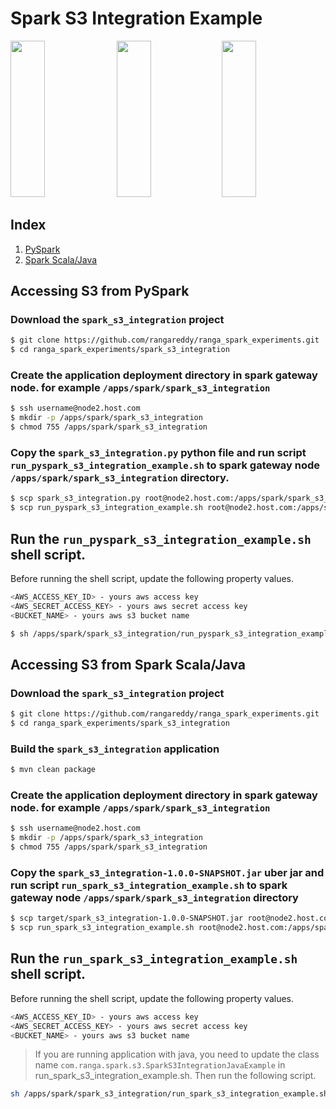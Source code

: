 # Spark S3 Integration Example

<p>
  <img width="33%" height="250" src="https://upload.wikimedia.org/wikipedia/commons/thumb/f/f3/Apache_Spark_logo.svg/800px-Apache_Spark_logo.svg.png">
  <img width="33%" height="250" src="https://encrypted-tbn0.gstatic.com/images?q=tbn:ANd9GcRNXEcnxcKr8Ttd53Ibm5DO3Igsi0qWa8lHTav3fqugJyQ-w8E__29d2YtOuSKkykoQCD8&usqp=CAU">
  <img width="33%" height="250" src="https://fathomtech.io/blog/aws-s3-cloudfront/amazon-s3.png" style="float:right">
</p>

## Index

1. [PySpark](https://github.com/rangareddy/ranga_spark_experiments/blob/master/spark_s3_integration/README.md#accessing-s3-from-pyspark)
2. [Spark Scala/Java](https://github.com/rangareddy/ranga_spark_experiments/blob/master/spark_s3_integration/README.md#accessing-s3-from-spark-scalajava)

## Accessing S3 from PySpark

### Download the `spark_s3_integration` project
```sh
$ git clone https://github.com/rangareddy/ranga_spark_experiments.git
$ cd ranga_spark_experiments/spark_s3_integration
```

### Create the application deployment directory in spark gateway node. for example `/apps/spark/spark_s3_integration`
```sh
$ ssh username@node2.host.com
$ mkdir -p /apps/spark/spark_s3_integration
$ chmod 755 /apps/spark/spark_s3_integration
```

### Copy the `spark_s3_integration.py` python file and run script `run_pyspark_s3_integration_example.sh` to spark gateway node `/apps/spark/spark_s3_integration` directory.
```sh
$ scp spark_s3_integration.py root@node2.host.com:/apps/spark/spark_s3_integration
$ scp run_pyspark_s3_integration_example.sh root@node2.host.com:/apps/spark/spark_s3_integration
```

## Run the `run_pyspark_s3_integration_example.sh` shell script.
Before running the shell script, update the following property values.
```sh
<AWS_ACCESS_KEY_ID> - yours aws access key
<AWS_SECRET_ACCESS_KEY> - yours aws secret access key
<BUCKET_NAME> - yours aws s3 bucket name
```
```sh
$ sh /apps/spark/spark_s3_integration/run_pyspark_s3_integration_example.sh
```

## Accessing S3 from Spark Scala/Java

### Download the `spark_s3_integration` project
```sh
$ git clone https://github.com/rangareddy/ranga_spark_experiments.git
$ cd ranga_spark_experiments/spark_s3_integration
```

### Build the `spark_s3_integration` application
```sh
$ mvn clean package
```

### Create the application deployment directory in spark gateway node. for example `/apps/spark/spark_s3_integration`
```sh
$ ssh username@node2.host.com
$ mkdir -p /apps/spark/spark_s3_integration
$ chmod 755 /apps/spark/spark_s3_integration
```

### Copy the `spark_s3_integration-1.0.0-SNAPSHOT.jar` uber jar and run script `run_spark_s3_integration_example.sh` to spark gateway node `/apps/spark/spark_s3_integration` directory
```sh
$ scp target/spark_s3_integration-1.0.0-SNAPSHOT.jar root@node2.host.com:/apps/spark/spark_s3_integration
$ scp run_spark_s3_integration_example.sh root@node2.host.com:/apps/spark/spark_s3_integration
```

## Run the `run_spark_s3_integration_example.sh` shell script.
Before running the shell script, update the following property values.
```sh
<AWS_ACCESS_KEY_ID> - yours aws access key
<AWS_SECRET_ACCESS_KEY> - yours aws secret access key
<BUCKET_NAME> - yours aws s3 bucket name
```
> If you are running application with java, you need to update the class name `com.ranga.spark.s3.SparkS3IntegrationJavaExample` in run_spark_s3_integration_example.sh.
Then run the following script.
```sh
sh /apps/spark/spark_s3_integration/run_spark_s3_integration_example.sh
```
